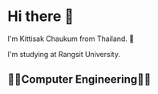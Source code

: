 #                                                                           Hi there 👋

 I'm Kittisak Chaukum from Thailand. 🙏

 I'm studying at Rangsit University.
                         
##   👨‍💻Computer Engineering👨‍💻
<!--
**tuta753/tuta753** is a ✨ _special_ ✨ repository because its `README.md` (this file) appears on your GitHub profile.




